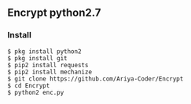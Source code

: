 ## Encrypt python2.7


### Install
```
$ pkg install python2
$ pkg install git
$ pip2 install requests
$ pip2 install mechanize
$ git clone https://github.com/Ariya-Coder/Encrypt
$ cd Encrypt
$ python2 enc.py
```

